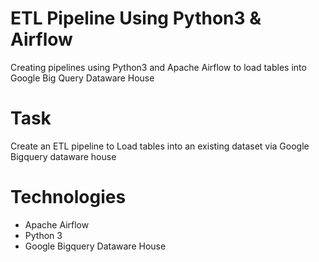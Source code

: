 # ETL Pipeline Using Python3 & Airflow
Creating pipelines using Python3 and Apache Airflow to load tables into Google Big Query Dataware House

# Task
Create an ETL pipeline to Load tables into an existing dataset via Google Bigquery dataware house

# Technologies
  - Apache Airflow
  - Python 3
  - Google Bigquery Dataware House
